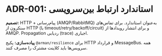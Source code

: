 # ADR-001: استاندارد ارتباط بین‌سرویسی
**تصمیم:** HTTP + پیام‌رسانی (AMQP/RabbitMQ) به‌عنوان استاندارد. برای تماس‌های سنکرون از HTTP (با timeout/retry/backoff/circuit) و برای انتشار رویدادها از AMQP. Propagation ردیابی (trace) اجباری.

**پیاده‌سازی:** پکیج `@arman/resilience` برای HTTP و قرارداد MessageBus. همه سرویس‌ها باید کلاینت مشترک را مصرف کنند.

